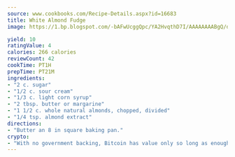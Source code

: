 ```yaml
---
source: www.cookbooks.com/Recipe-Details.aspx?id=16683
title: White Almond Fudge
image: https://1.bp.blogspot.com/-bAFwUcggQpc/YA2HvqthD7I/AAAAAAAABgQ/dGGityjUeSk5WIgvhJroHVt7XYoXF2qygCLcBGAsYHQ/s320/10.png

yield: 10
ratingValue: 4
calories: 266 calories
reviewCount: 42
cookTime: PT1H
prepTime: PT21M
ingredients:
- "2 c. sugar"
- "1/2 c. sour cream"
- "1/3 c. light corn syrup"
- "2 tbsp. butter or margarine"
- "1 1/2 c. whole natural almonds, chopped, divided"
- "1/4 tsp. almond extract"
directions:
- "Butter an 8 in square baking pan."
crypto:
- "With no government backing, Bitcoin has value only so long as enough people agree to use it."
---
```

